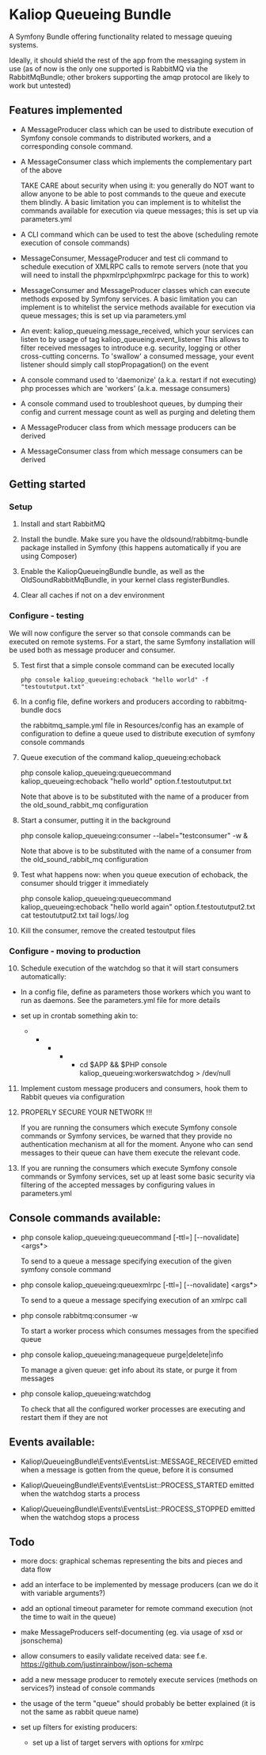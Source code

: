 # Kaliop Queueing Bundle

A Symfony Bundle offering functionality related to message queuing systems.

Ideally, it should shield the rest of the app from the messaging system in use
(as of now is the only one supported is RabbitMQ via the RabbitMqBundle;
other brokers supporting the amqp protocol are likely to work but untested)


## Features implemented

* A MessageProducer class which can be used to distribute execution of Symfony console commands
  to distributed workers, and a corresponding console command.

* A MessageConsumer class which implements the complementary part of the above

    TAKE CARE about security when using it: you generally do NOT want to allow anyone to be able to post commands to the
    queue and execute them blindly.
    A basic limitation you can implement is to whitelist the commands available for execution via queue messages; this
    is set up via parameters.yml

* A CLI command which can be used to test the above (scheduling remote execution of console commands)

* MessageConsumer, MessageProducer and test cli command to schedule execution of XMLRPC calls to remote servers
    (note that you will need to install the phpxmlrpc\phpxmlrpc package for this to work)

* MessageConsumer and MessageProducer classes which can execute methods exposed by Symfony services.
    A basic limitation you can implement is to whitelist the service methods  available for execution via queue messages;
    this is set up via parameters.yml

* An event: kaliop_queueing.message_received, which your services can listen to by usage of tag kaliop_queueing.event_listener
    This allows to filter received messages to introduce e.g. security, logging or other cross-cutting concerns.
    To 'swallow' a consumed message, your event listener should simply call stopPropagation() on the event 
    
* A console command used to 'daemonize' (a.k.a. restart if not executing) php processes which are 'workers' (a.k.a.
    message consumers)

* A console command used to troubleshoot queues, by dumping their config and current message count as well as purging
  and deleting them

* A MessageProducer class from which message producers can be derived

* A MessageConsumer class from which message consumers can be derived


## Getting started

### Setup

1. Install and start RabbitMQ

2. Install the bundle.
    Make sure you have the oldsound/rabbitmq-bundle package installed in Symfony
    (this happens automatically if you are using Composer)

3. Enable the KaliopQueueingBundle bundle, as well as the OldSoundRabbitMqBundle, in your kernel class registerBundles.    

4. Clear all caches if not on a dev environment

### Configure - testing

We will now configure the server so that console commands can be executed on remote systems.
For a start, the same Symfony installation will be used both as message producer and consumer.

5. Test first that a simple console command can be executed locally 

       php console kaliop_queueing:echoback "hello world" -f "testoututput.txt" 
     
6. In a config file, define workers and producers according to rabbitmq-bundle docs

    the rabbitmq_sample.yml file in Resources/config has an example of configuration to define a queue used to
    distribute execution of symfony console commands

7. Queue execution of the command kaliop_queueing:echoback

      php console kaliop_queueing:queuecommand <queue> kaliop_queueing:echoback "hello world" option.f.testoututput.txt

    Note that <queue> above is to be substituted with the name of a producer from the old_sound_rabbit_mq configuration 
    
7. Start a consumer, putting it in the background

      php console kaliop_queueing:consumer <queue> --label="testconsumer" -w &

    Note that <queue> above is to be substituted with the name of a consumer from the old_sound_rabbit_mq configuration 

8. Test what happens now: when you queue execution of echoback, the consumer should trigger it immediately

    php console kaliop_queueing:queuecommand <queue> kaliop_queueing:echoback "hello world again" option.f.testoututput2.txt
    cat testoututput2.txt
    tail logs/<env>.log

9. Kill the consumer, remove the created testoutput files

### Configure - moving to production

10. Schedule execution of the watchdog so that it will start consumers automatically:

   - In a config file, define as parameters those workers which you want to run as daemons.
     See the parameters.yml file for more details

   - set up in crontab something akin to:

     * * * * * cd $APP && $PHP console kaliop_queueing:workerswatchdog > /dev/null

11. Implement custom message producers and consumers, hook them to Rabbit queues via configuration

12. PROPERLY SECURE YOUR NETWORK !!!

    If you are running the consumers which execute Symfony console commands or Symfony services, be warned that they
    provide no authentication mechanism at all for the moment.
    Anyone who can send messages to their queue can have them execute the relevant code. 

13. If you are running the consumers which execute Symfony console commands or Symfony services, set up at least some
    basic security via filtering of the accepted messages by configuring values in parameters.yml


## Console commands available:

* php console kaliop_queueing:queuecommand [-ttl=<secs>] [--novalidate] <producer> <command> <args*>

    To send to a queue a message specifying execution of the given symfony console command

* php console kaliop_queueing:queuexmlrpc [-ttl=<secs>] [--novalidate] <producer> <server> <method> <args*>

    To send to a queue a message specifying execution of an xmlrpc call

* php console rabbitmq:consumer -w <consumer>

    To start a worker process which consumes messages from the specified queue

* php console kaliop_queueing:managequeue purge|delete|info <producer>

    To manage a given queue: get info about its state, or purge it from messages

* php console kaliop_queueing:watchdog

    To check that all the configured worker processes are executing and restart them if they are not


## Events available:

* Kaliop\QueueingBundle\Events\EventsList::MESSAGE_RECEIVED emitted when a message is gotten from the queue, before it is consumed

* Kaliop\QueueingBundle\Events\EventsList::PROCESS_STARTED emitted when the watchdog starts a process

* Kaliop\QueueingBundle\Events\EventsList::PROCESS_STOPPED emitted when the watchdog stops a process


## Todo

* more docs: graphical schemas representing the bits and pieces and data flow

* add an interface to be implemented by message producers (can we do it with variable arguments?)

* add an optional timeout parameter for remote command execution (not the time to wait in the queue)

* make MessageProducers self-documenting (eg. via usage of xsd or jsonschema)

* allow consumers to easily validate received data: see f.e. https://github.com/justinrainbow/json-schema

* add a new message producer to remotely execute services (methods on services?) instead of console commands

* the usage of the term "queue" should probably be better explained (it is not the same as rabbit queue name)

* set up filters for existing producers:
    - set up a list of target servers with options for xmlrpc
